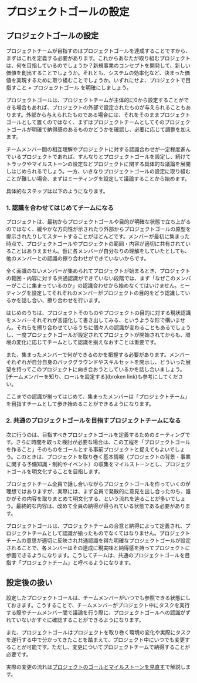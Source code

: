 # プロジェクトゴールの設定

## プロジェクトゴールの設定

プロジェクトチームが目指すのはプロジェクトゴールを達成することですから、まずはこれを定義する必要があります。これからあなたが取り組むプロジェクトは、何を目指しているのでしょうか？新規事業のコンセプトを開発して、新しい価値を創出することでしょうか。それとも、システムの効率化など、決まった価値を実現するために取り組むことでしょうか。いずれにせよ、プロジェクトで目指すこと = プロジェクトゴール を明確にしましょう。

プロジェクトゴールは、プロジェクトチームが主体的に0から設定することができる場合もあれば、プロジェクトの外部で設定されたものが与えられることもあります。外部から与えられたものである場合には、それをそのままプロジェクトゴールとして置くのではなく、まずはプロジェクトチームとしてそのプロジェクトゴールが明確で納得感のあるものかどうかを確認し、必要に応じて調整を加えます。

チームメンバー間の相互理解やプロジェクトに対する認識合わせが一定程度進んでいるプロジェクトであれば、すんなりとプロジェクトゴールを設定し、続けてトラックやマイルストーンの設定などプロジェクトに関する具体的な議論を展開しはじめられるでしょう。一方、いきなりプロジェクトゴールの設定に取り組むことが難しい場合、まずはミーティングを設定して議論することから始めます。

具体的なステップは以下のようになります。

### 1. 認識を合わせてはじめてチームになる

プロジェクトは、最初からプロジェクトゴールや目的が明確な状態で立ち上がるのではなく、緩やかな方向性が示されたり外部からプロジェクトゴールの原型を提示されたりしてスタートすることがほとんどです。メンバーが最初に集まった時点で、プロジェクトゴールやプロジェクトの範囲・内容が適切に共有されていることはありえません。仮に各メンバーが自分なりの理解をしていたとしても、他のメンバーとの認識の擦り合わせができていないからです。

全く面識のないメンバーが集められてプロジェクトが始まるとき、プロジェクトの範囲・内容に対する共通認識ができていない段階では、まず「なぜこのメンバーがここに集まっているのか」の認識合わせから始めなくてはいけません。ミーティングを設定してそれぞれのメンバーがプロジェクトの目的をどう認識しているかを話し合い、擦り合わせを行います。

はじめのうちは、プロジェクトそのものやプロジェクトの目的に対する現状認識をメンバーそれぞれが言語化して書き出してみる、というような形で構いません。それらを擦り合わせているうちに個々人の認識が変わることもあるでしょうし、一度プロジェクトゴールが設定されてプロジェクトが開始されてからも、環境の変化に応じてチームとして認識を揃えなおすことは重要です。

また、集まったメンバーで何ができるのかを把握する必要があります。メンバーそれぞれが自分自身のバックグラウンドやスキルセットを開示し、どういった展望を持ってこのプロジェクトに向き合おうとしているかを話し合いましょう。[チームメンバーを知り、ロールを設定する](broken link)も参考にしてください。

ここまでの認識が揃ってはじめて、集まったメンバーは「プロジェクトチーム」を目指すチームとして歩き始めることができるようになります。

### 2. 共通のプロジェクトゴールを目指すプロジェクトチームになる

次に行うのは、目指すべきプロジェクトゴールを定義するためのミーティングです。さらに時間を取った検討が必要な場合は、この工程を「プロジェクトゴールを作ること」そのものをゴールとする事前プロジェクトと捉えてもよいでしょう。このときは、プロジェクトを取り巻く基本情報（プロジェクトの背景・事業に関する予備知識・制約やイベント）の収集をマイルストーンとし、プロジェクトゴールを明文化することを目指します。

プロジェクトチーム全員で話し合いながらプロジェクトゴールを作っていくのが理想ではありますが、実際には、まず全員で発散的に意見を出し合ったのち、誰かがその内容を取りまとめて明文化する、という流れを辿ることが多いでしょう。最終的な内容は、改めて全員の納得が得られている状態である必要があります。

プロジェクトゴールは、プロジェクトチームの合意と納得によって定義され、プロジェクトチームとして認識が揃ったものでなくてはなりません。プロジェクトチームの意思が適切に反映され共通認識を得た明確なプロジェクトゴールが設定されることで、各メンバーはその達成に現実味と納得感を持ってプロジェクトに参画できるようになります。こうしてチームは、共通のプロジェクトゴールを目指す「プロジェクトチーム」と呼べるようになります。

## 設定後の扱い

設定したプロジェクトゴールは、チームメンバーがいつでも参照できる状態にしておきます。こうすることで、チームメンバーがプロジェクト中にタスクを実行する際やチームメンバー間で議論を行う際に、プロジェクトゴールへの認識がずれていないかすぐに確認することができるようになります。

また、プロジェクトゴールはプロジェクトを取り巻く環境の変化や実際にタスクを遂行する中で分かってきたことを踏まえて、プロジェクト中にいつでも変更することが可能です。ただし、変更についてプロジェクトチームで納得することが必要です。

実際の変更の流れは[プロジェクトのゴールとマイルストーンを見直す](section4-2.md)で解説します。
